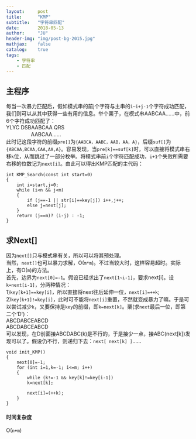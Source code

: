 ```yaml
---
layout:     post
title:      "KMP"
subtitle:   "字符串匹配"
date:       2018-05-13
author:     "JU"
header-img: "img/post-bg-2015.jpg"
mathjax:    false
catalog:    true
tags:
    - 字符串
    - 匹配
---
```


## 主程序
每当一次暴力匹配后，假如模式串的前j个字符与主串的`i~i+j-1`个字符成功匹配，我们则可以从其中获得一些有用的信息。举个栗子，在模式串AABCAA......中，前6个字符成功匹配了：  
YLYC DSBAABCAA QRS  
　 　 　   　AABCAA......  
此时记这段字符的前缀`pre[]`为`{AABCA，AABC，AAB，AA，A}`，后缀`suf[]`为`{ABCAA,BCAA,CAA,AA,A}`。容易发现，当`pre[k]==suf[k]`时，可以直接将模式串右移`k`位，从而跳过了一部分枚举。将模式串前`i`个字符匹配成功，`i+1`个失败所需要右移的位数记为`next[i]`。由此可以得出KMP匹配的主代码：  
	
	int KMP_Search(const int start=0)
	{
		int i=start,j=0;
		while (i<n && j<m)
		{
			if (j==-1 || str[i]==key[j]) i++,j++;
			else j=next[j];
		}
		return (j==m)? (i-j) : -1;
	}
	
## 求Next[]
因为`next[]`只与模式串有关，所以可以将其预处理。  
当然，`next[]`也可以暴力求解，O(`m*m`)。不过当较大时，这样容易超时。实际上，有O(`m`)的方法。  
首先，边界为`next[0]=-1`。假设已经求出了`next[1~i-1]`，要求next[i]。设`k=next[i-1]`，分两种情况：  
  1)`key[k+1]==key[i]`，所以直接将next往后延伸一位，`next[i]=++k`;  
  2)`key[k+1]!=key[i]`，此时可不能将`next[i]`重置，不然就变成暴力了嘛。于是可以尝试减少`k`，又要保持是`key`的前缀，即`k=next[k]`。栗(求`next`最后一位，即第二个‘D')：  
  ABCDABCEABCD  
  ABCDABCEABCD  
  可以发现，在D前面接ABCDABC(k)是不行的，于是接少一点，接ABC(next[k])发现可以了。假设仍不行，则递归下去：`next[ next[k] ]`......  

	void init_KMP()
	{
		next[0]=-1;
		for (int i=1,k=-1; i<=m; i++)
		{
			while (k!=-1 && key[k]!=key[i-1])
			k=next[k];

			next[i]=(++k);
		}
	}

#### 时间复杂度
O(`n+m`)
